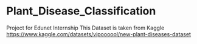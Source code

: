 # Plant_Disease_Classification
Project for Edunet Internship
This Dataset is taken from Kaggle
https://www.kaggle.com/datasets/vipoooool/new-plant-diseases-dataset
